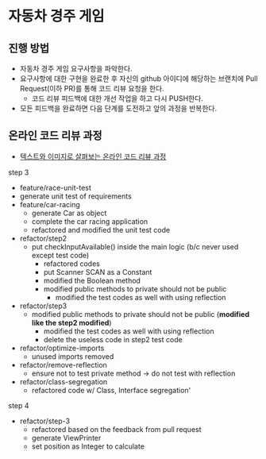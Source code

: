 # 자동차 경주 게임
## 진행 방법
* 자동차 경주 게임 요구사항을 파악한다.
* 요구사항에 대한 구현을 완료한 후 자신의 github 아이디에 해당하는 브랜치에 Pull Request(이하 PR)를 통해 코드 리뷰 요청을 한다.
  * 코드 리뷰 피드백에 대한 개선 작업을 하고 다시 PUSH한다.
* 모든 피드백을 완료하면 다음 단계를 도전하고 앞의 과정을 반복한다.

## 온라인 코드 리뷰 과정
* [텍스트와 이미지로 살펴보는 온라인 코드 리뷰 과정](https://github.com/next-step/nextstep-docs/tree/master/codereview)

step 3
* feature/race-unit-test
* generate unit test of requirements
* feature/car-racing
    * generate Car as object
    * complete the car racing application
    * refactored and modified the unit test code
* refactor/step2
    * put checkInputAvailable() inside the main logic (b/c never used except test code)
        * refactored codes
        * put Scanner SCAN as a Constant
        * modified the Boolean method
        * modified public methods to private should not be public
            * modified the test codes as well with using reflection
* refactor/step3
    * modified public methods to private should not be public (**modified like the step2 modified**)
        * modified the test codes as well with using reflection
        * delete the useless code in step2 test code
* refactor/optimize-imports
    * unused imports removed
* refactor/remove-reflection
    * ensure not to test private method -> do not test with reflection
* refactor/class-segregation
    * refactored code w/ Class, Interface segregation'

step 4
* refactor/step-3
  * refactored based on the feedback from pull request
  * generate ViewPrinter
  * set position as Integer to calculate